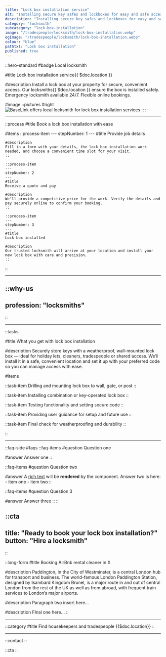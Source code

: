```yaml
---
title: "Lock box installation service"
alt: "Installing secure key safes and lockboxes for easy and safe access to keys"
description: "Installing secure key safes and lockboxes for easy and safe access to keys"
category: "locksmith"
subcategory: "lock-box-installation"
image: "/tradespeople/locksmith/lock-box-installation.webp"
ogImage: "/tradespeople/locksmith/lock-box-installation.webp"
colour: "blue"
pathtxt: "Lock box installation"
published: true
---
```


::hero-standard
#badge
Local locksmith

#title
Lock box installation service{{ $doc.location }}

#description
Install a lock box at your property for secure, convenient access. Our locksmiths{{ $doc.location }} ensure the box is installed safely. Emergency locksmith available 24/7. Flexible online bookings.

#image
    ::pictures
    #right
    ![BaseLink offers local locksmith for lock box installation services](/tradespeople/locksmith/lock-box-installation.webp)
    ::
::

---

::process
#title
Book a lock box installation with ease

#items
    ::process-item
    ---
    stepNumber: 1
    ---
    #title
    Provide job details

    #description
    Fill in a form with your details, the lock box installation work needed, and choose a convenient time slot for your visit.
    ::
    
    ::process-item
    ---
    stepNumber: 2
    ---
    #title
    Receive a quote and pay

    #description
    We'll provide a competitive price for the work. Verify the details and pay securely online to confirm your booking.
    ::

    ::process-item
    ---
    stepNumber: 3
    ---
    #title
    Lock box installed

    #description
    Our trusted locksmith will arrive at your location and install your new lock box with care and precision.
    ::
::

---

::why-us
---
profession: "locksmiths"
---
::

---

::tasks

#title
What you get with lock box installation

#description
Securely store keys with a weatherproof, wall-mounted lock box — ideal for holiday lets, cleaners, tradespeople or shared access. We’ll install it in a safe, convenient location and set it up with your preferred code so you can manage access with ease.

#items

  ::task-item
  Drilling and mounting lock box to wall, gate, or post
  ::

  ::task-item
  Installing combination or key-operated lock box
  ::

  ::task-item
  Testing functionality and setting secure code
  ::

  ::task-item
  Providing user guidance for setup and future use
  ::

  ::task-item
  Final check for weatherproofing and durability
  ::

::

---

::faq-side
#faqs
  ::faq-items
  #question
  Question one

  #answer
  Answer one
  ::

  ::faq-items
  #question
  Question two

  #answer
  A [rich text](/services/commercial-cleaning) will be **rendered** by the component.
  Answer two is here:
    - item one
    - item two
  ::

  ::faq-items
  #question
  Question 3

  #answer
  Answer three
  ::
::

::cta
---
title: "Ready to book your lock box installation?"
button: "Hire a locksmith"
---
::

::long-form
#title
Booking AirBnb rental cleaner in X

#description
Paddington, in the City of Westminster, is a central London hub for transport and business. The world-famous London Paddington Station, designed by Isambard Kingdom Brunel, is a major route in and out of central London from the rest of the UK as well as from abroad, with frequent train services to London’s major airports.

#description
Paragraph two insert here...

#description
FInal one here...
::

---

::category
#title
Find housekeepers and tradespeople {{$doc.location}}
::

---

::contact
::

::cta
::
